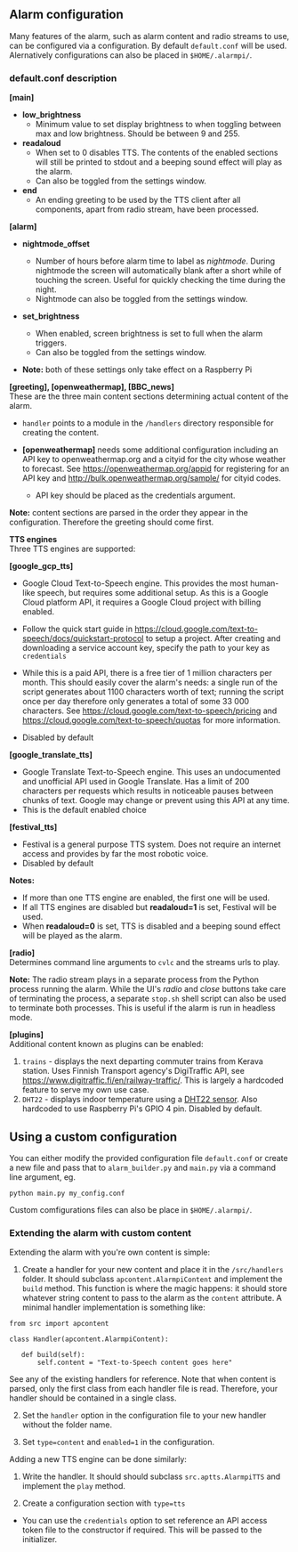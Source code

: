 
## Alarm configuration
Many features of the alarm, such as alarm content and radio streams to use, can be configured via a configuration. By default `default.conf` will be used. Alernatively configurations can also be placed in `$HOME/.alarmpi/`.

### default.conf description

**[main]**  
* **low_brightness**
  * Minimum value to set display brightness to when toggling between max and low brightness. Should be between 9 and 255. 
* **readaloud**
  * When set to 0 disables TTS. The contents of the enabled sections will still be printed to stdout and a beeping sound effect will play as the alarm.
  * Can also be toggled from the settings window.
* **end**
  * An ending greeting to be used by the TTS client after all components, apart from radio stream, have been processed.

**[alarm]**  
* **nightmode_offset**  
  * Number of hours before alarm time to label as _nightmode_. During nightmode the screen will automatically blank after a short while of touching the screen. Useful for quickly checking the time during the night.
  * Nightmode can also be toggled from the settings window.
* **set_brightness**  
  * When enabled, screen brightness is set to full when the alarm triggers.
  * Can also be toggled from the settings window.

* **Note:** both of these settings only take effect on a Raspberry Pi

**[greeting], [openweathermap], [BBC_news]**  
  These are the three main content sections determining actual content of the alarm.
  * `handler` points to a module in the `/handlers` directory responsible for creating the content.

  * **[openweathermap]** needs some additional configuration including an API key to openweathermap.org and a cityid for the city whose weather to forecast. See https://openweathermap.org/appid for registering for an API key and http://bulk.openweathermap.org/sample/ for cityid codes.
    * API key should be placed as the credentials argument.


**Note:** content sections are parsed in the order they appear in the configuration. Therefore the greeting should come first.


**TTS engines**  
Three TTS engines are supported:  

**[google_gcp_tts]**  
  * Google Cloud Text-to-Speech engine. This provides the most human-like speech, but requires some additional setup. As this is a Google Cloud platform API, it requires a Google Cloud project with billing enabled.

  * Follow the quick start guide in https://cloud.google.com/text-to-speech/docs/quickstart-protocol to setup a project. After creating and downloading a service account key, specify the path to your key as `credentials`

  * While this is a paid API, there is a free tier of 1 million characters per month. This should easily cover the alarm's needs: a single run of the script generates about 1100 characters worth of text; running the script once per day therefore only generates a total of some 33 000 characters. See https://cloud.google.com/text-to-speech/pricing and https://cloud.google.com/text-to-speech/quotas for more information.
  * Disabled by default

**[google_translate_tts]**  
  * Google Translate Text-to-Speech engine. This uses an undocumented and unofficial API used in Google Translate. Has a limit of 200 characters per requests which results in noticeable pauses between chunks of text. Google may change or prevent using this API at any time.
  * This is the default enabled choice

**[festival_tts]**  
  * Festival is a general purpose TTS system. Does not require an internet access and provides by far the most robotic voice.
  * Disabled by default

**Notes:**
 * If more than one TTS engine are enabled, the first one will be used.
 * If all TTS engines are disabled but **readaloud=1** is set, Festival will be used.
 * When **readaloud=0** is set, TTS is disabled and a beeping sound effect will be played as the alarm.

**[radio]**  
Determines command line arguments to `cvlc` and the streams urls to play.

**Note:** The radio stream plays in a separate process from the Python process running the alarm. While the UI's _radio_ and _close_ buttons take care of terminating the process, a separate `stop.sh` shell script can also be used to terminate both processes. This is useful if the alarm is run in headless mode.

**[plugins]**  
Additional content known as plugins can be enabled:
 1. `trains` - displays the next departing commuter trains from Kerava station. Uses Finnish Transport agency's DigiTraffic API, see https://www.digitraffic.fi/en/railway-traffic/. This is largely a hardcoded feature to serve my own use case.
 2. `DHT22` - displays indoor temperature using a [DHT22 sensor](https://learn.adafruit.com/dht). Also hardcoded to use Raspberry Pi's GPIO 4 pin. Disabled by default.


## Using a custom configuration
You can either modify the provided configuration file `default.conf` or create a new file and pass that to `alarm_builder.py` and `main.py` via a command line argument, eg.
```
python main.py my_config.conf
```
Custom comfigurations files can also be place in `$HOME/.alarmpi/`.


### Extending the alarm with custom content
Extending the alarm with you're own content is simple:

 1. Create a handler for your new content and place it in the `/src/handlers` folder. It should subclass `apcontent.AlarmpiContent` and implement the `build` method. This function is where the magic happens: it should store whatever string content to pass to the alarm as the `content` attribute. A minimal handler implementation is something like:
 ```
 from src import apcontent

 class Handler(apcontent.AlarmpiContent):

    def build(self):
        self.content = "Text-to-Speech content goes here"
 ```

 See any of the existing handlers for reference. Note that when content is parsed, only the first class from each handler file is read. Therefore, your handler should be contained in a single class.

 2. Set the `handler` option in the configuration file to your new handler without the folder name.

 3. Set `type=content` and `enabled=1` in the configuration.

Adding a new TTS engine can be done similarly:

 1. Write the handler. It should should subclass `src.aptts.AlarmpiTTS` and implement the `play` method.

 2. Create a configuration section with `type=tts`

  * You can use the `credentials` option to set reference an API access token file to the constructor if required. This will be passed to the initializer.
  

